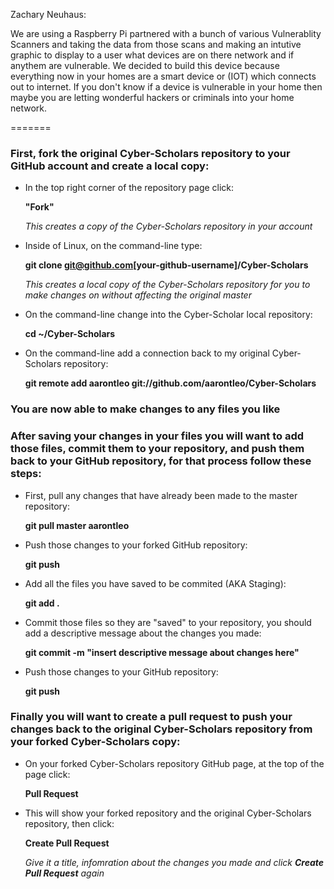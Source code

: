 
Zachary Neuhaus:

We are using a Raspberry Pi partnered with a bunch of various Vulnerablity Scanners and taking the data from those scans and making an intutive graphic to display to a user what devices are on there network and if anythem are vulnerable. We decided to build this device because everything now in your homes are a smart device or (IOT) which connects out to internet. If you don't know if a device is vulnerable in your home then maybe you are letting wonderful hackers or criminals into your home network.  


=======
### First, fork the original Cyber-Scholars repository to your GitHub account and create a local copy:
- In the top right corner of the repository page click:

   **"Fork"** 
   
   *This creates a copy of the Cyber-Scholars repository in your account*
- Inside of Linux, on the command-line type: 

   **git clone git@github.com[your-github-username]/Cyber-Scholars**
    
   *This creates a local copy of the Cyber-Scholars repository for you to make changes on without affecting the original            master*
- On the command-line change into the Cyber-Scholar local repository: 

    **cd ~/Cyber-Scholars**
- On the command-line add a connection back to my original Cyber-Scholars repository: 

    **git remote add aarontleo git://github.com/aarontleo/Cyber-Scholars**

### You are now able to make changes to any files you like

### After saving your changes in your files you will want to add those files, commit them to your repository, and push them back to your GitHub repository, for that process follow these steps:
- First, pull any changes that have already been made to the master repository:

   **git pull master aarontleo**
   
- Push those changes to your forked GitHub repository:

   **git push**
    
- Add all the files you have saved to be commited (AKA Staging):

   **git add .**
- Commit those files so they are "saved" to your repository, you should add a descriptive message about the changes you made:
    
   **git commit -m "insert descriptive message about changes here"**
- Push those changes to your GitHub repository:

   **git push**
    
### Finally you will want to create a pull request to push your changes back to the original Cyber-Scholars repository from your forked Cyber-Scholars copy:
- On your forked Cyber-Scholars repository GitHub page, at the top of the page click:

   **Pull Request**
- This will show your forked repository and the original Cyber-Scholars repository, then click:

   **Create Pull Request**
    
   *Give it a title, infomration about the changes you made and click **Create Pull Request** again*

